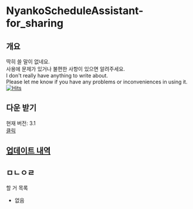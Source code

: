 # NyankoScheduleAssistant-for_sharing



## 개요
딱히 쓸 말이 없네요.\
사용에 문제가 있거나 불편한 사항이 있으면 알려주세요.\
I don't really have anything to write about.\
Please let me know if you have any problems or inconveniences in using it.\
[![Hits](https://hits.seeyoufarm.com/api/count/incr/badge.svg?url=https%3A%2F%2Fgithub.com%2Fegg16496%2FNyankoScheduleAssistant-for_sharing&count_bg=%2379C83D&title_bg=%23555555&icon=&icon_color=%23E7E7E7&title=hits&edge_flat=false)](https://hits.seeyoufarm.com)
## 다운 받기
현재 버전: 3.1\
[클릭](https://github.com/egg16496/NyankoScheduleAssistant-for_sharing/blob/main/app-release.apk?raw=true "다운로드")

## [업데이트 내역](https://github.com/egg16496/NyankoScheduleAssistant-for_sharing/blob/main/updateHistory.md)

## ㅁㄴㅇㄹ
할 거 목록
* 없음
